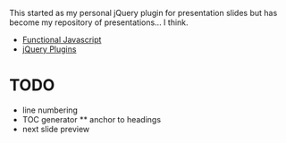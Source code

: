 This started as my personal jQuery plugin for presentation slides but has become my repository of presentations... I think.

* [Functional Javascript](http://kalisjoshua.github.com/BrowserSlides/index.html#functionaljs)
* [jQuery Plugins](http://kalisjoshua.github.com/BrowserSlides/index.html#jqueryplugins)

# TODO
* line numbering
* TOC generator
** anchor to headings
* next slide preview
